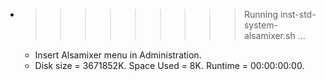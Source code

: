 * >>>>>>>>> Running inst-std-system-alsamixer.sh ...
  * Insert Alsamixer menu in Administration.
  * Disk size = 3671852K. Space Used = 8K. Runtime = 00:00:00:00.

